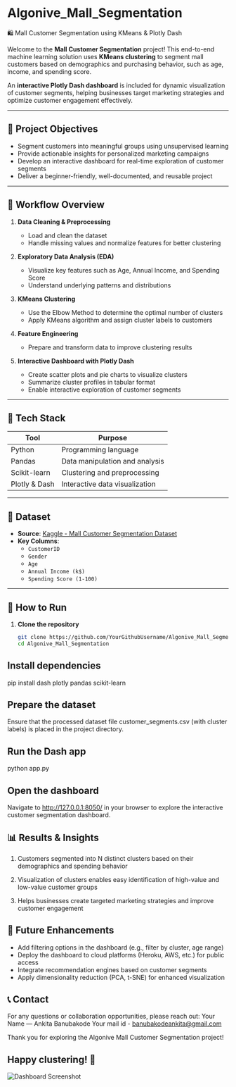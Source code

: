 # Algonive_Mall_Segmentation  
🛍️ Mall Customer Segmentation using KMeans & Plotly Dash

Welcome to the **Mall Customer Segmentation** project! This end-to-end machine learning solution uses **KMeans clustering** to segment mall customers based on demographics and purchasing behavior, such as age, income, and spending score.

An **interactive Plotly Dash dashboard** is included for dynamic visualization of customer segments, helping businesses target marketing strategies and optimize customer engagement effectively.

---

## 🎯 Project Objectives

- Segment customers into meaningful groups using unsupervised learning  
- Provide actionable insights for personalized marketing campaigns  
- Develop an interactive dashboard for real-time exploration of customer segments  
- Deliver a beginner-friendly, well-documented, and reusable project

---

## 🧠 Workflow Overview

1. **Data Cleaning & Preprocessing**  
   - Load and clean the dataset  
   - Handle missing values and normalize features for better clustering  

2. **Exploratory Data Analysis (EDA)**  
   - Visualize key features such as Age, Annual Income, and Spending Score  
   - Understand underlying patterns and distributions  

3. **KMeans Clustering**  
   - Use the Elbow Method to determine the optimal number of clusters  
   - Apply KMeans algorithm and assign cluster labels to customers  

4. **Feature Engineering**  
   - Prepare and transform data to improve clustering results  

5. **Interactive Dashboard with Plotly Dash**  
   - Create scatter plots and pie charts to visualize clusters  
   - Summarize cluster profiles in tabular format  
   - Enable interactive exploration of customer segments

---

## 🧪 Tech Stack

| Tool             | Purpose                          |
|------------------|---------------------------------|
| Python           | Programming language             |
| Pandas           | Data manipulation and analysis  |
| Scikit-learn     | Clustering and preprocessing    |
| Plotly & Dash    | Interactive data visualization  |

---

## 📂 Dataset

- **Source**: [Kaggle - Mall Customer Segmentation Dataset](https://www.kaggle.com/datasets/vjchoudhary7/customer-segmentation-tutorial)  
- **Key Columns**:  
  - `CustomerID`  
  - `Gender`  
  - `Age`  
  - `Annual Income (k$)`  
  - `Spending Score (1-100)`

---

## 🚀 How to Run

1. **Clone the repository**  
   ```bash
   git clone https://github.com/YourGithubUsername/Algonive_Mall_Segmentation.git
   cd Algonive_Mall_Segmentation

   
## Install dependencies

pip install dash plotly pandas scikit-learn


## Prepare the dataset
Ensure that the processed dataset file customer_segments.csv (with cluster labels) is placed in the project directory.

## Run the Dash app
python app.py


## Open the dashboard
Navigate to http://127.0.0.1:8050/
 in your browser to explore the interactive customer segmentation dashboard.

## 📊 Results & Insights

1. Customers segmented into N distinct clusters based on their demographics and spending behavior

2. Visualization of clusters enables easy identification of high-value and low-value customer groups

3. Helps businesses create targeted marketing strategies and improve customer engagement

## 🔮 Future Enhancements

- Add filtering options in the dashboard (e.g., filter by cluster, age range)
- Deploy the dashboard to cloud platforms (Heroku, AWS, etc.) for public access
- Integrate recommendation engines based on customer segments
- Apply dimensionality reduction (PCA, t-SNE) for enhanced visualization

## 📞 Contact
For any questions or collaboration opportunities, please reach out:
 Your Name — Ankita Banubakode
 Your mail id - banubakodeankita@gmail.com 
 
 

 Thank you for exploring the Algonive Mall Customer Segmentation project!
## Happy clustering! 🎉

![Dashboard Screenshot](assets/dashboard.png)








 


